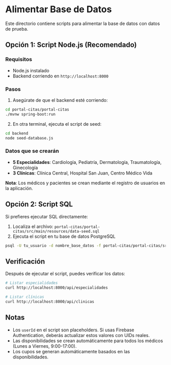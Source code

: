 # Alimentar Base de Datos

Este directorio contiene scripts para alimentar la base de datos con datos de prueba.

## Opción 1: Script Node.js (Recomendado)

### Requisitos
- Node.js instalado
- Backend corriendo en `http://localhost:8000`

### Pasos

1. Asegúrate de que el backend esté corriendo:
```bash
cd portal-citas/portal-citas
./mvnw spring-boot:run
```

2. En otra terminal, ejecuta el script de seed:
```bash
cd backend
node seed-database.js
```

### Datos que se crearán

- **5 Especialidades**: Cardiología, Pediatría, Dermatología, Traumatología, Ginecología
- **3 Clínicas**: Clínica Central, Hospital San Juan, Centro Médico Vida

**Nota**: Los médicos y pacientes se crean mediante el registro de usuarios en la aplicación.

## Opción 2: Script SQL

Si prefieres ejecutar SQL directamente:

1. Localiza el archivo: `portal-citas/portal-citas/src/main/resources/data-seed.sql`
2. Ejecuta el script en tu base de datos PostgreSQL

```bash
psql -U tu_usuario -d nombre_base_datos -f portal-citas/portal-citas/src/main/resources/data-seed.sql
```

## Verificación

Después de ejecutar el script, puedes verificar los datos:

```bash
# Listar especialidades
curl http://localhost:8000/api/especialidades

# Listar clínicas
curl http://localhost:8000/api/clinicas


```

## Notas

- Los `userId` en el script son placeholders. Si usas Firebase Authentication, deberás actualizar estos valores con UIDs reales.
- Las disponibilidades se crean automáticamente para todos los médicos (Lunes a Viernes, 9:00-17:00).
- Los cupos se generan automáticamente basados en las disponibilidades.
